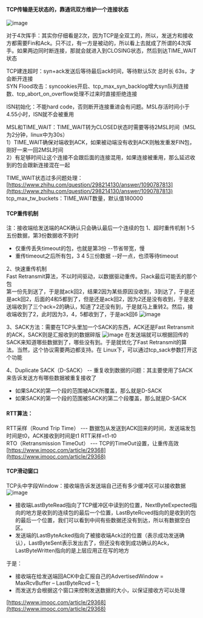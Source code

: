 #### TCP传输是无状态的，靠通讯双方维护一个连接状态
![image](https://github.com/yakir3/gitbook/assets/30774576/b6cb0f1e-4474-4931-bbed-180d5e3dfb11)

对于4次挥手：其实你仔细看是2次，因为TCP是全双工的，所以，发送方和接收方都需要Fin和Ack。只不过，有一方是被动的，所以看上去就成了所谓的4次挥手。如果两边同时断连接，那就会就进入到CLOSING状态，然后到达TIME_WAIT状态

TCP建连超时：syn+ack发送后等待最后ack时间，等待默认5次 总时长 63s，才会断开连接<br />SYN Flood攻击：syncookies开启、tcp_max_syn_backlog增大syn队列连接数、tcp_abort_on_overflow处理不过来时直接拒绝连接

ISN初始化：不能hard code，否则断开连接重进会有问题。MSL存活时间小于4.55小时，ISN就不会被重用

MSL和TIME_WAIT：TIME_WAIT转为CLOSED状态时需要等待2MSL时间（MSL为2分钟，linux中为30s）<br />1）TIME_WAIT确保对端收到ACK，如果被动端没有收到ACK则触发重发FIN包，刚好一来一回2MSL时间<br />2）有足够时间让这个连接不会跟后面的连接混用，如果连接被重用，那么延迟收到的包会跟新连接混在一起

TIME_WAIT状态过多问题处理：[https://www.zhihu.com/question/298214130/answer/1090787813](https://www.zhihu.com/question/298214130/answer/1090787813)<br />tcp_max_tw_buckets：TIME_WAIT数量，默认值180000


#### TCP重传机制
注：接收端给发送端的ACK确认只会确认最后一个连续的包
1、超时重传机制 1-5五份数据，第3份数据收不到时
- 仅重传丢失timeout的包，也就是第3份 --节省带宽，慢
- 重传timeout之后所有包，3 4 5三份数据 --好一点，也须等待timeout

2、快速重传机制<br /> Fast Retransmit算法，不以时间驱动，以数据驱动重传。只ack最后可能丢的那个包<br />第一份先到送了，于是就ack回2，结果2因为某些原因没收到，3到达了，于是还是ack回2，后面的4和5都到了，但是还是ack回2，因为2还是没有收到，于是发送端收到了三个ack=2的确认，知道了2还没有到，于是就马上重转2。然后，接收端收到了2，此时因为3，4，5都收到了，于是ack回6
![image](https://github.com/yakir3/gitbook/assets/30774576/99dff7d7-e2c4-4541-ba16-04b4cee163b0)

3、SACK方法：需要在TCP头里加一个SACK的东西，ACK还是Fast Retransmit的ACK，SACK则是汇报收到的数据碎版
![image](https://github.com/yakir3/gitbook/assets/30774576/18e5be64-c958-43f3-b522-377fed681b51)
在发送端就可以根据回传的SACK来知道哪些数据到了，哪些没有到。于是就优化了Fast Retransmit的算法。当然，这个协议需要两边都支持。在 Linux下，可以通过tcp_sack参数打开这个功能

4、Duplicate SACK（D-SACK） -- 重复收到数据的问题：其主要使用了SACK来告诉发送方有哪些数据被重复接收了
- 如果SACK的第一个段的范围被ACK所覆盖，那么就是D-SACK
- 如果SACK的第一个段的范围被SACK的第二个段覆盖，那么就是D-SACK


#### RTT算法：
RTT采样（Round Trip Time） --- 数据包从发送到ACK回来的时间，发送端发包时间是t0，ACK接收到时间是t1 RTT采样=t1-t0<br />RTO（Retransmission TimeOut） --- TCP的TimeOut设置，让重传高效<br />[https://www.imooc.com/article/29368](https://www.imooc.com/article/29368)


#### TCP滑动窗口
TCP头中字段Window：接收端告诉发送端自己还有多少缓冲区可以接收数据
![image](https://github.com/yakir3/gitbook/assets/30774576/7c113f01-8d65-48c1-aa6d-f692f2730dd6)

- 接收端LastByteRead指向了TCP缓冲区中读到的位置，NextByteExpected指向的地方是收到的连续包的最后一个位置，LastByteRcved指向的是收到的包的最后一个位置，我们可以看到中间有些数据还没有到达，所以有数据空白区。
- 发送端的LastByteAcked指向了被接收端Ack过的位置（表示成功发送确认），LastByteSent表示发出去了，但还没有收到成功确认的Ack，LastByteWritten指向的是上层应用正在写的地方

于是：

- 接收端在给发送端回ACK中会汇报自己的AdvertisedWindow = MaxRcvBuffer – LastByteRcvd – 1;
- 而发送方会根据这个窗口来控制发送数据的大小，以保证接收方可以处理

[https://www.imooc.com/article/29368](https://www.imooc.com/article/29368)
